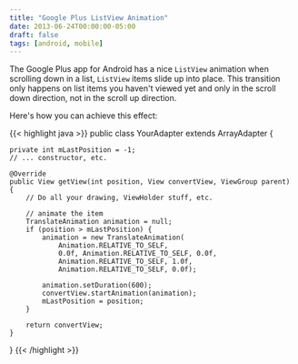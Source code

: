 ```yaml
---
title: "Google Plus ListView Animation"
date: 2013-06-24T00:00:00-05:00
draft: false
tags: [android, mobile]
---
```


The Google Plus app for Android has a nice `ListView` animation when scrolling down in a list, `ListView` items slide up into place. This transition only happens on list items you haven't viewed yet and only in the scroll down direction, not in the scroll up direction. 

<!--more-->

Here's how you can achieve this effect:

{{< highlight java >}}
public class YourAdapter extends ArrayAdapter {

    private int mLastPosition = -1;
    // ... constructor, etc.

    @Override
    public View getView(int position, View convertView, ViewGroup parent) {
        // Do all your drawing, ViewHolder stuff, etc.

        // animate the item
        TranslateAnimation animation = null;
        if (position > mLastPosition) {
            animation = new TranslateAnimation(
                Animation.RELATIVE_TO_SELF,
                0.0f, Animation.RELATIVE_TO_SELF, 0.0f,
                Animation.RELATIVE_TO_SELF, 1.0f,
                Animation.RELATIVE_TO_SELF, 0.0f);

            animation.setDuration(600);
            convertView.startAnimation(animation);
            mLastPosition = position;
        }

        return convertView;
    }
}
{{< /highlight >}}
